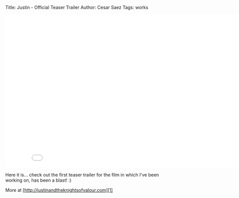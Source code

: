 Title: Justin - Official Teaser Trailer
Author: Cesar Saez
Tags: works

<div class="flex-video widescreen">
<iframe width="853" height="480" src="//www.youtube.com/embed/7v1owpEEdwA?rel=0" frameborder="0" allowfullscreen></iframe>
</div>

Here it is... check out the first teaser trailer for the film in which
I've been working on, has been a blast! :)

More at [http://justinandtheknightsofvalour.com][1]

[1]: http://justinandtheknightsofvalour.com/

